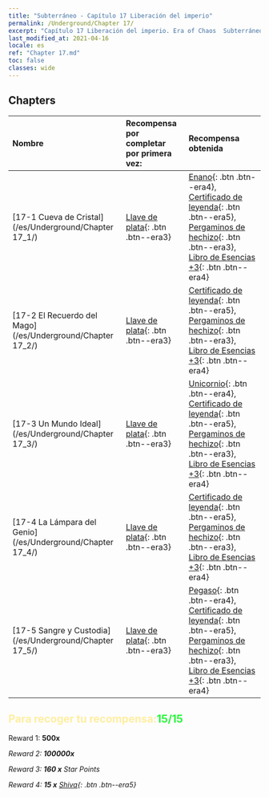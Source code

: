 ```yaml
---
title: "Subterráneo - Capítulo 17 Liberación del imperio"
permalink: /Underground/Chapter 17/
excerpt: "Capítulo 17 Liberación del imperio. Era of Chaos  Subterráneo - Capítulo 17. Liberación del imperio"
last_modified_at: 2021-04-16
locale: es
ref: "Chapter 17.md"
toc: false
classes: wide
---
```


## Chapters

  | Nombre |  Recompensa por completar por primera vez: | Recompensa obtenida |
  |:------------|:------------|:------------| 
  | [17-1 Cueva de Cristal](/es/Underground/Chapter 17_1/) | [Llave de plata](/es/Items/con_693/){: .btn .btn--era3} | [Enano](/es/Items/unt_200/){: .btn .btn--era4}, [Certificado de leyenda](/es/Items/mat_67/){: .btn .btn--era5}, [Pergaminos de hechizo](/es/Items/con_694/){: .btn .btn--era3}, [Libro de Esencias +3](/es/Items/mat_60/){: .btn .btn--era4} |
  | [17-2 El Recuerdo del Mago](/es/Underground/Chapter 17_2/) | [Llave de plata](/es/Items/con_693/){: .btn .btn--era3} | [Certificado de leyenda](/es/Items/mat_67/){: .btn .btn--era5}, [Pergaminos de hechizo](/es/Items/con_694/){: .btn .btn--era3}, [Libro de Esencias +3](/es/Items/mat_60/){: .btn .btn--era4} |
  | [17-3 Un Mundo Ideal](/es/Underground/Chapter 17_3/) | [Llave de plata](/es/Items/con_693/){: .btn .btn--era3} | [Unicornio](/es/Items/unt_204/){: .btn .btn--era4}, [Certificado de leyenda](/es/Items/mat_67/){: .btn .btn--era5}, [Pergaminos de hechizo](/es/Items/con_694/){: .btn .btn--era3}, [Libro de Esencias +3](/es/Items/mat_60/){: .btn .btn--era4} |
  | [17-4 La Lámpara del Genio](/es/Underground/Chapter 17_4/) | [Llave de plata](/es/Items/con_693/){: .btn .btn--era3} | [Certificado de leyenda](/es/Items/mat_67/){: .btn .btn--era5}, [Pergaminos de hechizo](/es/Items/con_694/){: .btn .btn--era3}, [Libro de Esencias +3](/es/Items/mat_60/){: .btn .btn--era4} |
  | [17-5 Sangre y Custodia](/es/Underground/Chapter 17_5/) | [Llave de plata](/es/Items/con_693/){: .btn .btn--era3} | [Pegaso](/es/Items/unt_202/){: .btn .btn--era4}, [Certificado de leyenda](/es/Items/mat_67/){: .btn .btn--era5}, [Pergaminos de hechizo](/es/Items/con_694/){: .btn .btn--era3}, [Libro de Esencias +3](/es/Items/mat_60/){: .btn .btn--era4} |


## <span style="color: #ffeea0">Para recoger tu recompensa:</span><span style="color: #27f73a">15/15</span>

 Reward 1:  **500x** <i class="fas fa-gem"/>

 Reward 2:  **100000x** <i class="fas fa-coins"/>

 Reward 3: **160 x** Star Points

 Reward 4: **15 x** [Shiva](/es/Items/her_376/){: .btn .btn--era5}

